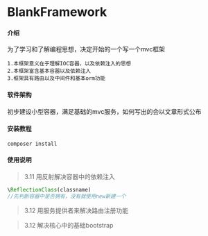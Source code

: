 # BlankFramework

#### 介绍
为了学习和了解编程思想，决定开始的一个写一个mvc框架
```
1.本框架意义在于理解IOC容器，以及依赖注入的思想
2.本框架富含基本容器以及依赖注入
3.框架具有路由以及中间件和基本orm功能

```

#### 软件架构
初步建设小型容器，满足基础的mvc服务，如何写出的会以文章形式公布


#### 安装教程

```
composer install
```

#### 使用说明

> 3.11  用反射解决容器中的依赖注入

```php
\ReflectionClass(classname)
//先判断容器中是否拥有，没有就使用new新建一个
```

> 3.12 用服务提供者来解决路由注册功能

> 3.12 解决核心中的基础bootstrap


